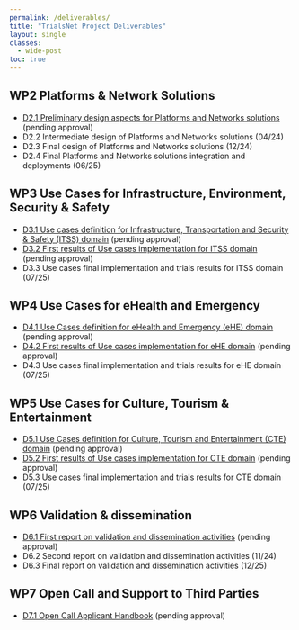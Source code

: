 ```yaml
---
permalink: /deliverables/
title: "TrialsNet Project Deliverables"
layout: single
classes:
  - wide-post
toc: true
---
```

## WP2 Platforms & Network Solutions

- [D2.1 Preliminary design aspects for Platforms and Networks solutions](https://zenodo.org/record/8108305) (pending approval)
- D2.2	Intermediate design of Platforms and Networks solutions (04/24)
- D2.3	Final design of Platforms and Networks solutions (12/24)
- D2.4	Final Platforms and Networks solutions integration and deployments (06/25)
		
## WP3 Use Cases for Infrastructure, Environment, Security & Safety

- [D3.1 Use cases definition for Infrastructure, Transportation and Security & Safety (ITSS) domain](https://zenodo.org/record/7944485#.ZGTAnexByrc) (pending approval)
- [D3.2 First results of Use cases implementation for ITSS domain](https://zenodo.org/records/10895792) (pending approval)
- D3.3 Use cases final implementation and trials results for ITSS domain (07/25)

## WP4 Use Cases for eHealth and Emergency

- [D4.1 Use Cases definition for eHealth and Emergency (eHE) domain](https://zenodo.org/record/7944692#.ZGTIG-xByrc) (pending approval)
- [D4.2 First results of Use cases implementation for eHE domain](https://zenodo.org/records/10902549) (pending approval)
- D4.3 Use cases final implementation and trials results for eHE domain (07/25)

## WP5 Use Cases for Culture, Tourism & Entertainment

- [D5.1 Use Cases definition for Culture, Tourism and Entertainment (CTE) domain](https://zenodo.org/record/7944732#.ZGTK_exByrc) (pending approval)
- [D5.2 First results of Use cases implementation for CTE domain](https://zenodo.org/records/10902824) (pending approval)
- D5.3 Use cases final implementation and trials results for CTE domain (07/25)

## WP6 Validation & dissemination 

- [D6.1 First report on validation and dissemination activities](https://zenodo.org/records/10058287) (pending approval)
- D6.2 Second report on validation and dissemination activities (11/24)
- D6.3 Final report on validation and dissemination activities (12/25)

## WP7 Open Call and Support to Third Parties 

- [D7.1 Open Call Applicant Handbook](https://zenodo.org/records/10232765) (pending approval)

